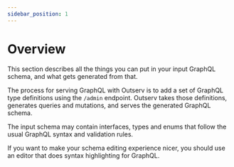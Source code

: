 ```yaml
---
sidebar_position: 1
---
```


# Overview

This section describes all the things you can put in your input GraphQL schema,
and what gets generated from that.

The process for serving GraphQL with Outserv is to add a set of GraphQL type
definitions using the `/admin` endpoint. Outserv takes those definitions,
generates queries and mutations, and serves the generated GraphQL schema.

The input schema may contain interfaces, types and enums that follow the usual
GraphQL syntax and validation rules.

If you want to make your schema editing experience nicer, you should use an
editor that does syntax highlighting for GraphQL.
